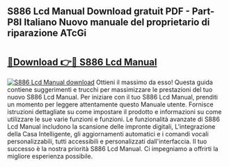 ## S886 Lcd Manual Download gratuit PDF - Part-P8I Italiano Nuovo manuale del proprietario di riparazione ATcGi

# <h2><a href="http://dfelxv.blite.top/?on=S886+Lcd+Manual">🔗Download 👉🔴 S886 Lcd Manual</a></h2>

[![S886 Lcd Manual download](https://i.imgur.com/lujVjoI.png)](http://dfelxv.blite.top/?on=S886+Lcd+Manual)
Ottieni il massimo da esso! Questa guida contiene suggerimenti e trucchi per massimizzare le prestazioni del tuo nuovo S886 Lcd Manual. Per iniziare con il tuo S886 Lcd Manual, prenditi un momento per leggere attentamente questo Manuale utente. Fornisce istruzioni dettagliate su come impostare il prodotto e informazioni su come utilizzare le sue varie funzioni e funzioni. Le funzionalità avanzate di S886 Lcd Manual includono la scansione delle impronte digitali, L'integrazione della Casa Intelligente, gli aggiornamenti automatici e i comandi vocali personalizzabili, tutti accessibili e personalizzati dall'interfaccia. Il tuo successo è la nostra priorità S886 Lcd Manual. Ci impegniamo a offrirti la migliore esperienza possibile.
